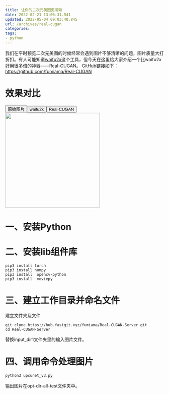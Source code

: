 ```yaml
---
title: 让你的二次元美图更清晰
date: 2022-02-21 13:06:31.541
updated: 2022-05-04 09:03:40.845
url: /archives/real-cugan
categories: 
tags: 
- python
---
```


我们在平时预览二次元美图的时候经常会遇到图片不够清晰的问题，图片质量大打折扣。有人可能知道[waifu2x](http://waifu2x.udp.jp/)这个工具，但今天在这里给大家介绍一个比waifu2x好用很多倍的神器——Real-CUGAN。
GitHub链接如下：https://github.com/fumiama/Real-CUGAN

# 效果对比
<button onclick="document.querySelector('#pic').src='https://img.gejiba.com/images/17baca4ad88182932fc76a90ae3b021a.jpg'">原始图片</button><button onclick="document.querySelector('#pic').src='https://img.gejiba.com/images/3f2dfbcbdafd20ba77699c1c2d95d520.jpg'">waifu2x</button><button onclick="document.querySelector('#pic').src='https://img.gejiba.com/images/8f76fd4c566a873a669b3fe445bcf490.jpg'">Real-CUGAN</button>
<img id="pic" style="width:300px" src="https://img.gejiba.com/images/17baca4ad88182932fc76a90ae3b021a.jpg" />
# 一、安装Python
# 二、安装lib组件库
```
pip3 install torch
pip3 install numpy
pip3 install  opencv-python
pip3 install  moviepy
```
# 三、建立工作目录并命名文件
建立文件夹及文件
```
git clone https://hub.fastgit.xyz/fumiama/Real-CUGAN-Server.git
cd Real-CUGAN-Server
```
替换input_dir1文件夹里的输入图片文件。
# 四、调用命令处理图片
```python
python3 upcunet_v3.py
```
输出图片在opt-dir-all-test文件夹中。